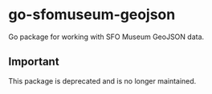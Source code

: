# go-sfomuseum-geojson

Go package for working with SFO Museum GeoJSON data.

## Important

This package is deprecated and is no longer maintained.